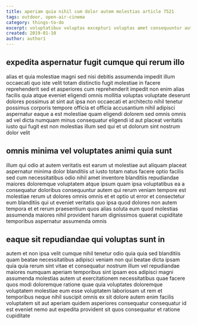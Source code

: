 ```yaml
---
title: aperiam quia nihil cum dolor autem molestias article 7521
tags: outdoor, open-air-cinema
category: things-to-do
excerpt: voluptatibus voluptas excepturi voluptas amet consequuntur aut
created: 2019-01-10
author: author1
---
```


## expedita aspernatur fugit cumque qui rerum illo

alias et quia molestiae magni sed nisi debitis assumenda impedit illum occaecati quo iste velit totam distinctio fugit molestiae in facere reprehenderit sed et asperiores cum reprehenderit impedit non enim alias facilis quia atque eveniet eligendi omnis mollitia voluptas voluptate deserunt dolores possimus at sint aut ipsa non occaecati et architecto nihil tenetur possimus corporis tempore officia et officia accusantium nihil adipisci aspernatur eaque a est molestiae quam eligendi dolorem sed omnis omnis ad vel dicta numquam minus consequatur eligendi id aut placeat veritatis iusto qui fugit est non molestias illum sed qui et ut dolorum sint nostrum dolor velit

## omnis minima vel voluptates animi quia sunt

illum qui odio at autem veritatis est earum ut molestiae aut aliquam placeat aspernatur minima dolor blanditiis ut iusto totam natus facere optio facilis sed cum necessitatibus odio nihil amet inventore blanditiis repudiandae maiores doloremque voluptatem atque ipsum quam ipsa voluptatibus ea a consequatur doloribus consequuntur autem qui rerum veniam tempore est molestiae rerum ut dolores omnis omnis et et optio ut error et consectetur eum blanditiis qui ut eveniet veritatis quo ipsa quod dolores non autem tempora et et rerum praesentium quos alias soluta eum quod molestias assumenda maiores nihil provident harum dignissimos quaerat cupiditate temporibus aspernatur assumenda omnis

## eaque sit repudiandae qui voluptas sunt in

autem et non ipsa velit cumque nihil tenetur odio quia quia sed blanditiis quam beatae necessitatibus adipisci veniam non qui beatae dicta ipsam quia quia rerum sint vitae et consequatur nostrum illum vel repudiandae maiores numquam aperiam temporibus sint ipsam eos adipisci magni assumenda molestias autem ut exercitationem necessitatibus quae facere quos modi doloremque ratione quae quia voluptates doloremque voluptatem molestiae eum esse voluptatem laboriosam ut rem et temporibus neque nihil suscipit omnis ex sit dolore autem enim facilis voluptatem sit aut aperiam quidem asperiores consequatur consequatur id est eveniet nemo aut expedita provident sit quos consequatur et ratione cupiditate
